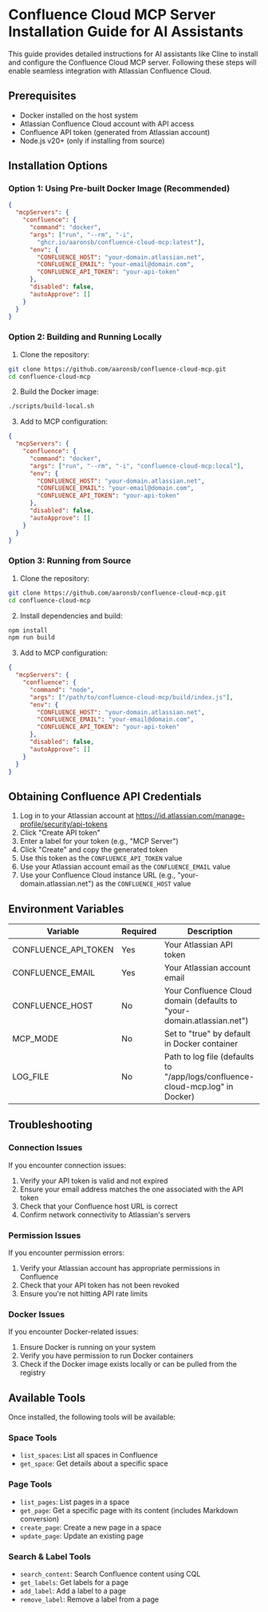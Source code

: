 # Confluence Cloud MCP Server Installation Guide for AI Assistants

This guide provides detailed instructions for AI assistants like Cline to install and configure the Confluence Cloud MCP server. Following these steps will enable seamless integration with Atlassian Confluence Cloud.

## Prerequisites

- Docker installed on the host system
- Atlassian Confluence Cloud account with API access
- Confluence API token (generated from Atlassian account)
- Node.js v20+ (only if installing from source)

## Installation Options

### Option 1: Using Pre-built Docker Image (Recommended)

```json
{
  "mcpServers": {
    "confluence": {
      "command": "docker",
      "args": ["run", "--rm", "-i", 
        "ghcr.io/aaronsb/confluence-cloud-mcp:latest"],
      "env": {
        "CONFLUENCE_HOST": "your-domain.atlassian.net",
        "CONFLUENCE_EMAIL": "your-email@domain.com",
        "CONFLUENCE_API_TOKEN": "your-api-token"
      },
      "disabled": false,
      "autoApprove": []
    }
  }
}
```

### Option 2: Building and Running Locally

1. Clone the repository:
```bash
git clone https://github.com/aaronsb/confluence-cloud-mcp.git
cd confluence-cloud-mcp
```

2. Build the Docker image:
```bash
./scripts/build-local.sh
```

3. Add to MCP configuration:
```json
{
  "mcpServers": {
    "confluence": {
      "command": "docker",
      "args": ["run", "--rm", "-i", "confluence-cloud-mcp:local"],
      "env": {
        "CONFLUENCE_HOST": "your-domain.atlassian.net",
        "CONFLUENCE_EMAIL": "your-email@domain.com",
        "CONFLUENCE_API_TOKEN": "your-api-token"
      },
      "disabled": false,
      "autoApprove": []
    }
  }
}
```

### Option 3: Running from Source

1. Clone the repository:
```bash
git clone https://github.com/aaronsb/confluence-cloud-mcp.git
cd confluence-cloud-mcp
```

2. Install dependencies and build:
```bash
npm install
npm run build
```

3. Add to MCP configuration:
```json
{
  "mcpServers": {
    "confluence": {
      "command": "node",
      "args": ["/path/to/confluence-cloud-mcp/build/index.js"],
      "env": {
        "CONFLUENCE_HOST": "your-domain.atlassian.net",
        "CONFLUENCE_EMAIL": "your-email@domain.com",
        "CONFLUENCE_API_TOKEN": "your-api-token"
      },
      "disabled": false,
      "autoApprove": []
    }
  }
}
```

## Obtaining Confluence API Credentials

1. Log in to your Atlassian account at https://id.atlassian.com/manage-profile/security/api-tokens
2. Click "Create API token"
3. Enter a label for your token (e.g., "MCP Server")
4. Click "Create" and copy the generated token
5. Use this token as the `CONFLUENCE_API_TOKEN` value
6. Use your Atlassian account email as the `CONFLUENCE_EMAIL` value
7. Use your Confluence Cloud instance URL (e.g., "your-domain.atlassian.net") as the `CONFLUENCE_HOST` value

## Environment Variables

| Variable | Required | Description |
|----------|----------|-------------|
| CONFLUENCE_API_TOKEN | Yes | Your Atlassian API token |
| CONFLUENCE_EMAIL | Yes | Your Atlassian account email |
| CONFLUENCE_HOST | No | Your Confluence Cloud domain (defaults to "your-domain.atlassian.net") |
| MCP_MODE | No | Set to "true" by default in Docker container |
| LOG_FILE | No | Path to log file (defaults to "/app/logs/confluence-cloud-mcp.log" in Docker) |

## Troubleshooting

### Connection Issues

If you encounter connection issues:

1. Verify your API token is valid and not expired
2. Ensure your email address matches the one associated with the API token
3. Check that your Confluence host URL is correct
4. Confirm network connectivity to Atlassian's servers

### Permission Issues

If you encounter permission errors:

1. Verify your Atlassian account has appropriate permissions in Confluence
2. Check that your API token has not been revoked
3. Ensure you're not hitting API rate limits

### Docker Issues

If you encounter Docker-related issues:

1. Ensure Docker is running on your system
2. Verify you have permission to run Docker containers
3. Check if the Docker image exists locally or can be pulled from the registry

## Available Tools

Once installed, the following tools will be available:

### Space Tools
- `list_spaces`: List all spaces in Confluence
- `get_space`: Get details about a specific space

### Page Tools
- `list_pages`: List pages in a space
- `get_page`: Get a specific page with its content (includes Markdown conversion)
- `create_page`: Create a new page in a space
- `update_page`: Update an existing page

### Search & Label Tools
- `search_content`: Search Confluence content using CQL
- `get_labels`: Get labels for a page
- `add_label`: Add a label to a page
- `remove_label`: Remove a label from a page
